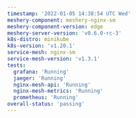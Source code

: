 ```yaml
---
timestamp: '2022-01-05 14:38:54 UTC Wed'
meshery-component: meshery-nginx-sm
meshery-component-version: edge
meshery-server-version: 'v0.6.0-rc-3'
k8s-distro: minikube
k8s-version: 'v1.20.1'
service-mesh: nginx-sm
service-mesh-version: 'v1.3.1'
tests:
  grafana: 'Running'
  jaeger: 'Running'
  nginx-mesh-api: 'Running'
  nginx-mesh-metrics: 'Running'
  prometheus: 'Running'
overall-status: 'passing'
---
```

